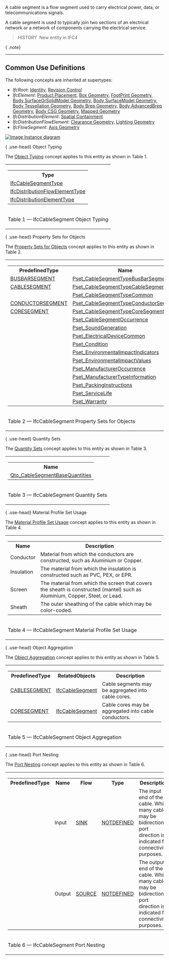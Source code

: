 ﻿A cable segment is a flow segment used to carry electrical power, data, or telecommunications signals.

A cable segment is used to typically join two sections of an electrical network or a network of components carrying the electrical service.

> HISTORY&nbsp; New entity in IFC4

{ .note}
> 

___
## Common Use Definitions
The following concepts are inherited at supertypes:

* _IfcRoot_: [Identity](../../templates/identity.htm), [Revision Control](../../templates/revision-control.htm)
* _IfcElement_: [Product Placement](../../templates/product-placement.htm), [Box Geometry](../../templates/box-geometry.htm), [FootPrint Geometry](../../templates/footprint-geometry.htm), [Body SurfaceOrSolidModel Geometry](../../templates/body-surfaceorsolidmodel-geometry.htm), [Body SurfaceModel Geometry](../../templates/body-surfacemodel-geometry.htm), [Body Tessellation Geometry](../../templates/body-tessellation-geometry.htm), [Body Brep Geometry](../../templates/body-brep-geometry.htm), [Body AdvancedBrep Geometry](../../templates/body-advancedbrep-geometry.htm), [Body CSG Geometry](../../templates/body-csg-geometry.htm), [Mapped Geometry](../../templates/mapped-geometry.htm)
* _IfcDistributionElement_: [Spatial Containment](../../templates/spatial-containment.htm)
* _IfcDistributionFlowElement_: [Clearance Geometry](../../templates/clearance-geometry.htm), [Lighting Geometry](../../templates/lighting-geometry.htm)
* _IfcFlowSegment_: [Axis Geometry](../../templates/axis-geometry.htm)

[![Image](../../../img/diagram.png)&nbsp;Instance diagram](../../../annex/annex-d/common-use-definitions/ifccablesegment.htm)

{ .use-head}
Object Typing

The [Object Typing](../../templates/object-typing.htm) concept applies to this entity as shown in Table 1.

<table>
<tr><td>
<table class="gridtable">
<tr><th><b>Type</b></th></tr>
<tr><td><a href="../../ifcelectricaldomain/lexical/ifccablesegmenttype.htm">IfcCableSegmentType</a></td></tr>
<tr><td><a href="../../ifcsharedbldgserviceelements/lexical/ifcdistributionflowelementtype.htm">IfcDistributionFlowElementType</a></td></tr>
<tr><td><a href="../../ifcproductextension/lexical/ifcdistributionelementtype.htm">IfcDistributionElementType</a></td></tr>
</table>
</td></tr>
<tr><td><p class="table">Table 1 &mdash; IfcCableSegment Object Typing</p></td></tr></table>

  
  
{ .use-head}
Property Sets for Objects

The [Property Sets for Objects](../../templates/property-sets-for-objects.htm) concept applies to this entity as shown in Table 2.

<table>
<tr><td>
<table class="gridtable">
<tr><th><b>PredefinedType</b></th><th><b>Name</b></th></tr>
<tr><td><a href="../../ifcelectricaldomain/lexical/ifccablesegmenttypeenum.htm">BUSBARSEGMENT</a></td><td><a href="../../psd/ifcelectricaldomain/Pset_CableSegmentTypeBusBarSegment.xml">Pset_CableSegmentTypeBusBarSegment</a></td></tr>
<tr><td><a href="../../ifcelectricaldomain/lexical/ifccablesegmenttypeenum.htm">CABLESEGMENT</a></td><td><a href="../../psd/ifcelectricaldomain/Pset_CableSegmentTypeCableSegment.xml">Pset_CableSegmentTypeCableSegment</a></td></tr>
<tr><td>&nbsp;</td><td><a href="../../psd/ifcelectricaldomain/Pset_CableSegmentTypeCommon.xml">Pset_CableSegmentTypeCommon</a></td></tr>
<tr><td><a href="../../ifcelectricaldomain/lexical/ifccablesegmenttypeenum.htm">CONDUCTORSEGMENT</a></td><td><a href="../../psd/ifcelectricaldomain/Pset_CableSegmentTypeConductorSegment.xml">Pset_CableSegmentTypeConductorSegment</a></td></tr>
<tr><td><a href="../../ifcelectricaldomain/lexical/ifccablesegmenttypeenum.htm">CORESEGMENT</a></td><td><a href="../../psd/ifcelectricaldomain/Pset_CableSegmentTypeCoreSegment.xml">Pset_CableSegmentTypeCoreSegment</a></td></tr>
<tr><td>&nbsp;</td><td><a href="../../psd/ifcelectricaldomain/Pset_CableSegmentOccurrence.xml">Pset_CableSegmentOccurrence</a></td></tr>
<tr><td>&nbsp;</td><td><a href="../../psd/ifcsharedbldgserviceelements/Pset_SoundGeneration.xml">Pset_SoundGeneration</a></td></tr>
<tr><td>&nbsp;</td><td><a href="../../psd/ifcelectricaldomain/Pset_ElectricalDeviceCommon.xml">Pset_ElectricalDeviceCommon</a></td></tr>
<tr><td>&nbsp;</td><td><a href="../../psd/ifcsharedfacilitieselements/Pset_Condition.xml">Pset_Condition</a></td></tr>
<tr><td>&nbsp;</td><td><a href="../../psd/ifcproductextension/Pset_EnvironmentalImpactIndicators.xml">Pset_EnvironmentalImpactIndicators</a></td></tr>
<tr><td>&nbsp;</td><td><a href="../../psd/ifcproductextension/Pset_EnvironmentalImpactValues.xml">Pset_EnvironmentalImpactValues</a></td></tr>
<tr><td>&nbsp;</td><td><a href="../../psd/ifcsharedfacilitieselements/Pset_ManufacturerOccurrence.xml">Pset_ManufacturerOccurrence</a></td></tr>
<tr><td>&nbsp;</td><td><a href="../../psd/ifcsharedfacilitieselements/Pset_ManufacturerTypeInformation.xml">Pset_ManufacturerTypeInformation</a></td></tr>
<tr><td>&nbsp;</td><td><a href="../../psd/ifcsharedmgmtelements/Pset_PackingInstructions.xml">Pset_PackingInstructions</a></td></tr>
<tr><td>&nbsp;</td><td><a href="../../psd/ifcsharedfacilitieselements/Pset_ServiceLife.xml">Pset_ServiceLife</a></td></tr>
<tr><td>&nbsp;</td><td><a href="../../psd/ifcsharedfacilitieselements/Pset_Warranty.xml">Pset_Warranty</a></td></tr>
</table>
</td></tr>
<tr><td><p class="table">Table 2 &mdash; IfcCableSegment Property Sets for Objects</p></td></tr></table>

  
  
{ .use-head}
Quantity Sets

The [Quantity Sets](../../templates/quantity-sets.htm) concept applies to this entity as shown in Table 3.

<table>
<tr><td>
<table class="gridtable">
<tr><th><b>Name</b></th></tr>
<tr><td><a href="../../qto/ifcelectricaldomain/Qto_CableSegmentBaseQuantities.xml">Qto_CableSegmentBaseQuantities</a></td></tr>
</table>
</td></tr>
<tr><td><p class="table">Table 3 &mdash; IfcCableSegment Quantity Sets</p></td></tr></table>

  
  
{ .use-head}
Material Profile Set Usage

The [Material Profile Set Usage](../../templates/material-profile-set-usage.htm) concept applies to this entity as shown in Table 4.

<table>
<tr><td>
<table class="gridtable">
<tr><th><b>Name</b></th><th><b>Description</b></th></tr>
<tr><td>Conductor</td><td>Material from which the conductors are constructed, such as Aluminium or Copper.</td></tr>
<tr><td>Insulation</td><td>The material from which the insulation is constructed such as PVC, PEX, or EPR.</td></tr>
<tr><td>Screen</td><td>The material from which the screen that covers the sheath is constructed (mantel) such as Aluminium, Copper, Steel, or Lead.</td></tr>
<tr><td>Sheath</td><td>The outer sheathing of the cable which may be color-coded.</td></tr>
</table>
</td></tr>
<tr><td><p class="table">Table 4 &mdash; IfcCableSegment Material Profile Set Usage</p></td></tr></table>

  
  
{ .use-head}
Object Aggregation

The [Object Aggregation](../../templates/object-aggregation.htm) concept applies to this entity as shown in Table 5.

<table>
<tr><td>
<table class="gridtable">
<tr><th><b>PredefinedType</b></th><th><b>RelatedObjects</b></th><th><b>Description</b></th></tr>
<tr><td><a href="../../ifcelectricaldomain/lexical/ifccablesegmenttypeenum.htm">CABLESEGMENT</a></td><td><a href="../../ifcelectricaldomain/lexical/ifccablesegment.htm">IfcCableSegment</a></td><td>Cable segments may be aggregated into cable cores.</td></tr>
<tr><td><a href="../../ifcelectricaldomain/lexical/ifccablesegmenttypeenum.htm">CORESEGMENT</a></td><td><a href="../../ifcelectricaldomain/lexical/ifccablesegment.htm">IfcCableSegment</a></td><td>Cable cores may be aggregated into cable conductors.</td></tr>
</table>
</td></tr>
<tr><td><p class="table">Table 5 &mdash; IfcCableSegment Object Aggregation</p></td></tr></table>

  
  
{ .use-head}
Port Nesting

The [Port Nesting](../../templates/port-nesting.htm) concept applies to this entity as shown in Table 6.

<table>
<tr><td>
<table class="gridtable">
<tr><th><b>PredefinedType</b></th><th><b>Name</b></th><th><b>Flow</b></th><th><b>Type</b></th><th><b>Description</b></th></tr>
<tr><td>&nbsp;</td><td>Input</td><td><a href="../../ifcsharedbldgserviceelements/lexical/ifcflowdirectionenum.htm">SINK</a></td><td><a href="../../ifcsharedbldgserviceelements/lexical/ifcdistributionsystemenum.htm">NOTDEFINED</a></td><td>The input end of the cable. While many cables may be bidirectional, port direction is indicated for connectivity purposes.</td></tr>
<tr><td>&nbsp;</td><td>Output</td><td><a href="../../ifcsharedbldgserviceelements/lexical/ifcflowdirectionenum.htm">SOURCE</a></td><td><a href="../../ifcsharedbldgserviceelements/lexical/ifcdistributionsystemenum.htm">NOTDEFINED</a></td><td>The output end of the cable. While many cables may be bidirectional, port direction is indicated for connectivity purposes.</td></tr>
</table>
</td></tr>
<tr><td><p class="table">Table 6 &mdash; IfcCableSegment Port Nesting</p></td></tr></table>